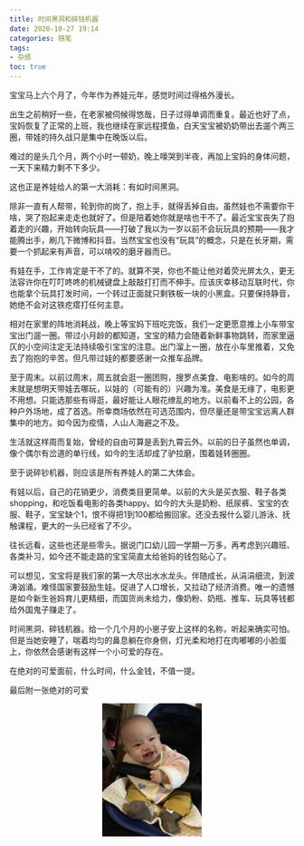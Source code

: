 ```yaml
---
title: 时间黑洞和碎钱机器
date: 2020-10-27 19:14
categories: 随笔
tags: 
- 杂感
toc: true
---
```


宝宝马上六个月了，今年作为养娃元年，感觉时间过得格外漫长。

出生之前稍好一些，在老家被伺候得悠哉，日子过得单调而重复。最近也好了点，宝妈恢复了正常的上班，我也继续在家远程摸鱼，白天宝宝被奶奶带出去遛个两三圈，带娃的持久战只是集中在晚饭以后。

难过的是头几个月，两个小时一顿奶，晚上嚎哭到半夜，再加上宝妈的身体问题，一天下来精力剩不下多少。

这也正是养娃给人的第一大消耗：有如时间黑洞。

除非一直有人帮带，轮到你的岗了，抱上手，就得丢掉自由。虽然娃也不需要你干啥，哭了抱起来走走也就好了。但是陪着她你就是啥也干不了。最近宝宝丧失了抱着走的兴趣，开始转向玩具——打破了我以为一岁以前不会玩玩具的预期——我才能腾出手，刷几下微博和抖音。当然宝宝也没有“玩具”的概念，只是在长牙期，需要一个抓起来有声音，可以啃咬的磨牙器而已。

有娃在手，工作肯定是干不了的。就算不哭，你也不能让他对着荧光屏太久，更无法容许你在叮叮咚咚的机械键盘上敲敲打打而不伸手。应该庆幸移动互联时代，你也能拿个玩具打发时间，一个转过正面就只剩铁板一块的小黑盒。只要保持静音，她绝不会对这铁疙瘩打任何主意。

相对在家里的阵地消耗战，晚上等宝妈下班吃完饭，我们一定更愿意推上小车带宝宝出门遛一圈。带过小月龄的都知道，宝宝的精力会随着新鲜事物跳转，而家里逼仄的小空间注定无法持续吸引宝宝的注意。出门溜上一圈，放在小车里推着，又免去了抱抱的辛苦。但凡带过娃的都要感谢一众推车品牌。

至于周末。以前过周末，周五就会逛一圈团购，搜罗点美食、电影啥的。如今的周末就是想明天带娃去哪玩，以娃的（可能有的）兴趣为准。美食是无缘了，电影更不用想。只能选那些有得逛，最好能让人眼花缭乱的地方。以前看不上的公园，各种户外场地，成了首选。所幸商场依然在可选范围内，但尽量还是带宝宝远离人群集中的地方。如今因为疫情，人山人海避之不及。

生活就这样周而复始，曾经的自由可算是丢到九霄云外。以前的日子虽然也单调，像个偶尔有岔道的单行线，如今的生活却成了驴拉磨，围着娃转圈圈。

至于说碎钞机器，则应该是所有养娃人的第二大体会。

有娃以后，自己的花销更少，消费类目更简单。以前的大头是买衣服、鞋子各类shopping，和吃饭看电影的各类happy。如今的大头是奶粉、纸尿裤、宝宝的衣服、鞋子，宝宝缺个1，恨不得把1到100都给搬回家。还没去报什么婴儿游泳、抚触课程，更大的一头已经省了不少。

往长远看，这些也还是些零头。据说门口幼儿园一学期一万多，再考虑到兴趣班、各类补习，如今还不能走路的宝宝简直太给爸妈的钱包贴心了。

可以想见，宝宝将是我们家的第一大尽出水水龙头。伴随成长，从涓涓细流，到波涛汹涌。难怪国家要鼓励生娃。促进了人口增长，又拉动了经济消费。唯一的遗憾是如今新生爸妈育儿更精细，而国货尚未给力，像奶粉、奶瓶、推车、玩具等钱都给外国鬼子赚走了。

时间黑洞、碎钱机器。给一个几个月的小崽子安上这样的名称，听起来确实可怕。但是当她安睡了，喘着均匀的鼻息躺在你身侧，灯光柔和地打在肉嘟嘟的小脸蛋上，你依然会感谢有这样一个小可爱的存在。

在绝对的可爱面前，什么时间，什么金钱，不值一提。

最后附一张绝对的可爱

<p style="text-align:center;"><img src="/images/可可爱爱.jpg" style="width:35%" title="可可爱爱" alt="可可爱爱"/></p>